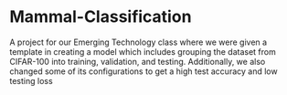 # Mammal-Classification
A project for our Emerging Technology class where we were given a template in creating a model which includes grouping the dataset from CIFAR-100 into training, validation, and testing. Additionally, we also changed some of its configurations to get a high test accuracy and low testing loss
